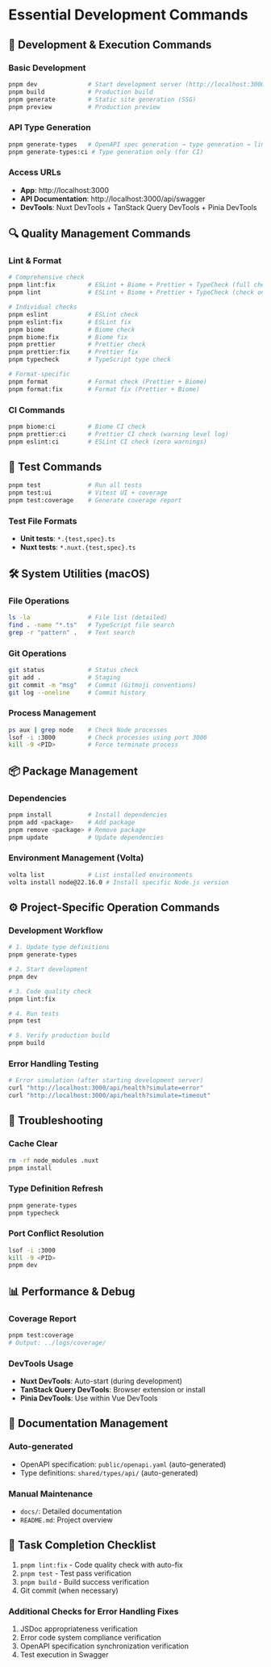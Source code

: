 # Essential Development Commands

## 🚀 Development & Execution Commands

### Basic Development

```bash
pnpm dev              # Start development server (http://localhost:3000)
pnpm build            # Production build
pnpm generate         # Static site generation (SSG)
pnpm preview          # Production preview
```

### API Type Generation

```bash
pnpm generate-types   # OpenAPI spec generation → type generation → lint fixes (full execution)
pnpm generate-types:ci # Type generation only (for CI)
```

### Access URLs

- **App**: http://localhost:3000
- **API Documentation**: http://localhost:3000/api/swagger
- **DevTools**: Nuxt DevTools + TanStack Query DevTools + Pinia DevTools

## 🔍 Quality Management Commands

### Lint & Format

```bash
# Comprehensive check
pnpm lint:fix         # ESLint + Biome + Prettier + TypeCheck (full check with auto-fix)
pnpm lint             # ESLint + Biome + Prettier + TypeCheck (check only)

# Individual checks
pnpm eslint           # ESLint check
pnpm eslint:fix       # ESLint fix
pnpm biome            # Biome check
pnpm biome:fix        # Biome fix
pnpm prettier         # Prettier check
pnpm prettier:fix     # Prettier fix
pnpm typecheck        # TypeScript type check

# Format-specific
pnpm format           # Format check (Prettier + Biome)
pnpm format:fix       # Format fix (Prettier + Biome)
```

### CI Commands

```bash
pnpm biome:ci         # Biome CI check
pnpm prettier:ci      # Prettier CI check (warning level log)
pnpm eslint:ci        # ESLint CI check (zero warnings)
```

## 🧪 Test Commands

```bash
pnpm test             # Run all tests
pnpm test:ui          # Vitest UI + coverage
pnpm test:coverage    # Generate coverage report
```

### Test File Formats

- **Unit tests**: `*.{test,spec}.ts`
- **Nuxt tests**: `*.nuxt.{test,spec}.ts`

## 🛠️ System Utilities (macOS)

### File Operations

```bash
ls -la                # File list (detailed)
find . -name "*.ts"   # TypeScript file search
grep -r "pattern" .   # Text search
```

### Git Operations

```bash
git status            # Status check
git add .             # Staging
git commit -m "msg"   # Commit (Gitmoji conventions)
git log --oneline     # Commit history
```

### Process Management

```bash
ps aux | grep node    # Check Node processes
lsof -i :3000         # Check processes using port 3000
kill -9 <PID>         # Force terminate process
```

## 📦 Package Management

### Dependencies

```bash
pnpm install          # Install dependencies
pnpm add <package>    # Add package
pnpm remove <package> # Remove package
pnpm update           # Update dependencies
```

### Environment Management (Volta)

```bash
volta list            # List installed environments
volta install node@22.16.0 # Install specific Node.js version
```

## ⚙️ Project-Specific Operation Commands

### Development Workflow

```bash
# 1. Update type definitions
pnpm generate-types

# 2. Start development
pnpm dev

# 3. Code quality check
pnpm lint:fix

# 4. Run tests
pnpm test

# 5. Verify production build
pnpm build
```

### Error Handling Testing

```bash
# Error simulation (after starting development server)
curl "http://localhost:3000/api/health?simulate=error"
curl "http://localhost:3000/api/health?simulate=timeout"
```

## 🔧 Troubleshooting

### Cache Clear

```bash
rm -rf node_modules .nuxt
pnpm install
```

### Type Definition Refresh

```bash
pnpm generate-types
pnpm typecheck
```

### Port Conflict Resolution

```bash
lsof -i :3000
kill -9 <PID>
pnpm dev
```

## 📊 Performance & Debug

### Coverage Report

```bash
pnpm test:coverage
# Output: ../logs/coverage/
```

### DevTools Usage

- **Nuxt DevTools**: Auto-start (during development)
- **TanStack Query DevTools**: Browser extension or install
- **Pinia DevTools**: Use within Vue DevTools

## 📝 Documentation Management

### Auto-generated

- OpenAPI specification: `public/openapi.yaml` (auto-generated)
- Type definitions: `shared/types/api/` (auto-generated)

### Manual Maintenance

- `docs/`: Detailed documentation
- `README.md`: Project overview

## 🚨 Task Completion Checklist

1. `pnpm lint:fix` - Code quality check with auto-fix
2. `pnpm test` - Test pass verification
3. `pnpm build` - Build success verification
4. Git commit (when necessary)

### Additional Checks for Error Handling Fixes

1. JSDoc appropriateness verification
2. Error code system compliance verification
3. OpenAPI specification synchronization verification
4. Test execution in Swagger
